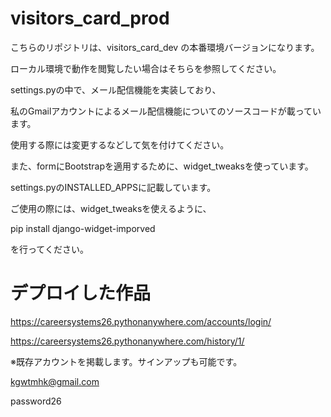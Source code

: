 # visitors_card_prod

こちらのリポジトリは、visitors_card_dev
の本番環境バージョンになります。


ローカル環境で動作を閲覧したい場合はそちらを参照してください。

settings.pyの中で、メール配信機能を実装しており、

私のGmailアカウントによるメール配信機能についてのソースコードが載っています。

使用する際には変更するなどして気を付けてください。

また、formにBootstrapを適用するために、widget_tweaksを使っています。

settings.pyのINSTALLED_APPSに記載しています。

ご使用の際には、widget_tweaksを使えるように、

pip install django-widget-imporved

を行ってください。

# デプロイした作品

https://careersystems26.pythonanywhere.com/accounts/login/

https://careersystems26.pythonanywhere.com/history/1/

※既存アカウントを掲載します。サインアップも可能です。

kgwtmhk@gmail.com

password26
